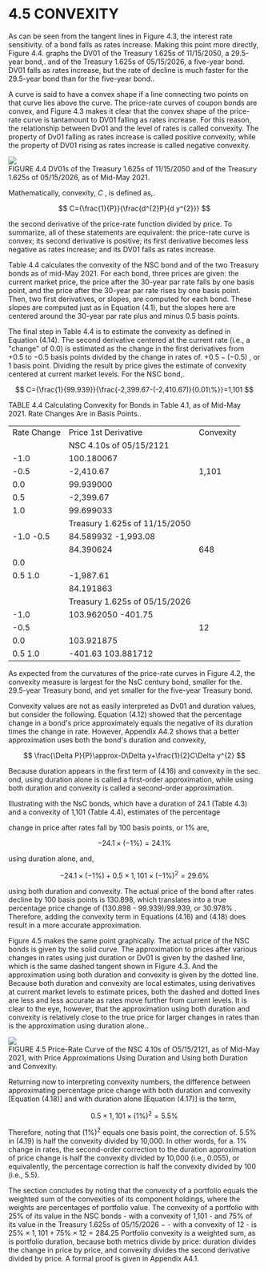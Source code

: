 # 4.5 CONVEXITY  

As can be seen from the tangent lines in Figure 4.3, the interest rate sensitivity. of a bond falls as rates increase. Making this point more directly, Figure 4.4. graphs the DV01 of the Treasury 1.625s of 11/15/2050, a 29.5-year bond,. and of the Treasury 1.625s of 05/15/2026, a five-year bond. DV01 falls as rates increase, but the rate of decline is much faster for the 29.5-year bond than for the five-year bond..  

A curve is said to have a convex shape if a line connecting two points on that curve lies above the curve. The price-rate curves of coupon bonds are convex, and Figure 4.3 makes it clear that the convex shape of the price-rate curve is tantamount to DV01 falling as rates increase. For this reason, the relationship between Dv01 and the level of rates is called convexity. The property of Dv01 falling as rates increase is called positive convexity, while the property of DV01 rising as rates increase is called negative convexity.  

![](images/b815bd57cf7b57014f394961d8115e25471971368fe4b371cf3f19656cc4ebd5.jpg)  
FIGURE 4.4 DV01s of the Treasury 1.625s of 11/15/2050 and of the Treasury 1.625s of 05/15/2026, as of Mid-May 2021.  

Mathematically, convexity, $C$ , is defined as,.  

$$
C={\frac{1}{P}}{\frac{d^{2}P}{d y^{2}}}
$$  

the second derivative of the price-rate function divided by price. To summarize, all of these statements are equivalent: the price-rate curve is convex; its second derivative is positive; its first derivative becomes less negative as rates increase; and its DV01 falls as rates increase.  

Table 4.4 calculates the convexity of the NSC bond and of the two Treasury bonds as of mid-May 2021. For each bond, three prices are given: the current market price, the price after the 30-year par rate falls by one basis point, and the price after the 30-year par rate rises by one basis point. Then, two first derivatives, or slopes, are computed for each bond. These slopes are computed just as in Equation (4.1), but the slopes here are centered around the 30-year par rate plus and minus 0.5 basis points.  

The final step in Table 4.4 is to estimate the convexity as defined in Equation (4.14). The second derivative centered at the current rate (i.e., a "change" of 0.0) is estimated as the change in the first derivatives from $+0.5$ to $-0.5$ basis points divided by the change in rates of. $+0.5-(-0.5)$ , or 1 basis point. Dividing the result by price gives the estimate of convexity centered at current market levels. For the NSC bond,.  

$$
C={\frac{1}{99.939}}{\frac{-2,399.67-(-2,410.67)}{0.01\%}}=1,101
$$  

TABLE 4.4 Calculating Convexity for Bonds in Table 4.1, as of Mid-May 2021. Rate Changes Are in Basis Points..   


<html><body><table><tr><td>Rate Change</td><td>Price 1st Derivative</td><td>Convexity</td></tr><tr><td></td><td>NSC 4.10s of 05/15/2121</td><td></td></tr><tr><td>-1.0</td><td>100.180067</td><td rowspan="3">1,101</td></tr><tr><td>-0.5</td><td>-2,410.67</td></tr><tr><td>0.0</td><td>99.939000</td></tr><tr><td>0.5</td><td>-2,399.67</td><td></td></tr><tr><td>1.0</td><td>99.699033</td><td></td></tr><tr><td></td><td>Treasury 1.625s of 11/15/2050</td><td></td></tr><tr><td>-1.0 -0.5</td><td>84.589932 -1,993.08</td><td rowspan="3">648</td></tr><tr><td></td><td>84.390624</td></tr><tr><td>0.0</td><td></td></tr><tr><td>0.5 1.0</td><td>-1,987.61</td><td></td></tr><tr><td></td><td>84.191863</td><td></td></tr><tr><td></td><td>Treasury 1.625s of 05/15/2026</td><td></td></tr><tr><td>-1.0</td><td>103.962050 -401.75</td><td rowspan="3">12</td></tr><tr><td>-0.5</td><td></td></tr><tr><td>0.0</td><td>103.921875</td></tr><tr><td>0.5 1.0</td><td>-401.63 103.881712</td><td></td></tr></table></body></html>  

As expected from the curvatures of the price-rate curves in Figure 4.2, the convexity measure is largest for the NsC century bond, smaller for the. 29.5-year Treasury bond, and yet smaller for the five-year Treasury bond.  

Convexity values are not as easily interpreted as Dv01 and duration values, but consider the following. Equation (4.12) showed that the percentage change in a bond's price approximately equals the negative of its duration times the change in rate. However, Appendix A4.2 shows that a better approximation uses both the bond's duration and convexity,  

$$
\frac{\Delta P}{P}\approx-D\Delta y+\frac{1}{2}C\Delta y^{2}
$$  

Because duration appears in the first term of (4.16) and convexity in the sec. ond, using duration alone is called a first-order approximation, while using both duration and convexity is called a second-order approximation.  

Illustrating with the NsC bonds, which have a duration of 24.1 (Table 4.3) and a convexity of 1,101 (Table 4.4), estimates of the percentage  

change in price after rates fall by 100 basis points, or $1\%$ are,  

$$
-24.1\times(-1\%)=24.1\%
$$  

using duration alone, and,  

$$
-24.1\times(-1\%)+0.5\times1,101\times(-1\%)^{2}=29.6\%
$$  

using both duration and convexity. The actual price of the bond after rates decline by 100 basis points is 130.898, which translates into a true percentage price change of (130.898 - 99.939)/99.939, or $30.978\%$ . Therefore, adding the convexity term in Equations (4.16) and (4.18) does result in a more accurate approximation.  

Figure 4.5 makes the same point graphically. The actual price of the NSC bonds is given by the solid curve. The approximation to prices after various changes in rates using just duration or Dv01 is given by the dashed line, which is the same dashed tangent shown in Figure 4.3. And the approximation using both duration and convexity is given by the dotted line. Because both duration and convexity are local estimates, using derivatives at current market levels to estimate prices, both the dashed and dotted lines are less and less accurate as rates move further from current levels. It is clear to the eye, however, that the approximation using both duration and convexity is relatively close to the true price for larger changes in rates than is the approximation using duration alone..  

![](images/6764869f764af0d056b600e5a13b6125150ca11e3b39241a75bc84b517336845.jpg)  
FIGURE 4.5  Price-Rate Curve of the NSC 4.10s of O5/15/2121, as of Mid-May 2021, with Price Approximations Using Duration and Using both Duration and Convexity.  

Returning now to interpreting convexity numbers, the difference between approximating percentage price change with both duration and convexity [Equation (4.18)] and with duration alone [Equation (4.17)] is the term,  

$$
0.5\times1,101\times(1\%)^{2}=5.5\%
$$  

Therefore, noting that $(1\%)^{2}$ equals one basis point, the correction of. $5.5\%$ in (4.19) is half the convexity divided by 10,000. In other words, for a. $1\%$ change in rates, the second-order correction to the duration approximation of price change is half the convexity divided by 10,000 (i.e., 0.055), or equivalently, the percentage correction is half the convexity divided by 100 (i.e., 5.5).  

The section concludes by noting that the convexity of a portfolio equals the weighted sum of the convexities of its component holdings, where the weights are percentages of portfolio value. The convexity of a portfolio with $25\%$ of its value in the NSC bonds - with a convexity of 1,101 - and $75\%$ of its value in the Treasury 1.625s of $05/15/2026~-$ - with a convexity of 12 - is $25\%\times1,101+75\%\times12=284.25$ Portfolio convexity is a weighted sum, as is portfolio duration, because both metrics divide by price: duration divides the change in price by price, and convexity divides the second derivative divided by price. A formal proof is given in Appendix A4.1.  
